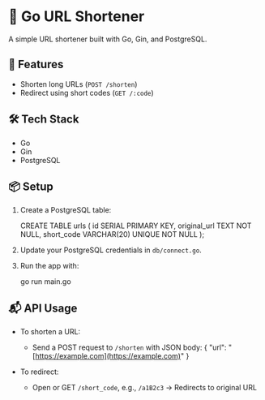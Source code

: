 # 🔗 Go URL Shortener

A simple URL shortener built with Go, Gin, and PostgreSQL.

## 🚀 Features

* Shorten long URLs (`POST /shorten`)
* Redirect using short codes (`GET /:code`)

## 🛠 Tech Stack

* Go
* Gin
* PostgreSQL

## 📦 Setup

1. Create a PostgreSQL table:

   CREATE TABLE urls (
   id SERIAL PRIMARY KEY,
   original\_url TEXT NOT NULL,
   short\_code VARCHAR(20) UNIQUE NOT NULL
   );

2. Update your PostgreSQL credentials in `db/connect.go`.

3. Run the app with:

   go run main.go

## 📬 API Usage

* To shorten a URL:

  * Send a POST request to `/shorten` with JSON body:
    { "url": "[https://example.com](https://example.com)" }

* To redirect:

  * Open or GET `/short_code`, e.g., `/a1B2c3` → Redirects to original URL

